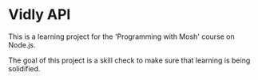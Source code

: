 # Vidly API
This is a learning project for the 'Programming with Mosh' course on Node.js.

The goal of this project is a skill check to make sure that learning is being solidified.
